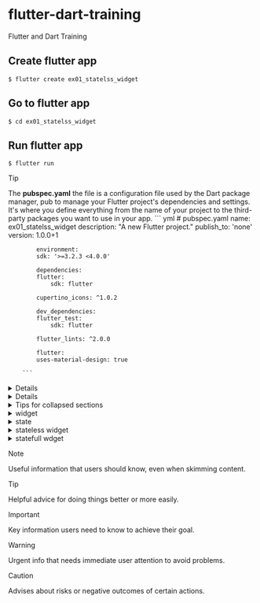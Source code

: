 # flutter-dart-training
Flutter and Dart Training

## Create flutter app
`$ flutter create ex01_statelss_widget`

## Go to flutter app
``$ cd ex01_statelss_widget``

## Run flutter app
``$ flutter run``


> [!TIP]
> The **pubspec.yaml** the file is a configuration file used by the Dart package manager, pub to manage your Flutter project's dependencies and settings. It's where you define everything from the name of your project to the third-party packages you want to use in your app.
        ``` yml
            # pubspec.yaml
            name: ex01_statelss_widget
            description: "A new Flutter project."
            publish_to: 'none' 
            version: 1.0.0+1

            environment:
            sdk: '>=3.2.3 <4.0.0'

            dependencies:
            flutter:
                sdk: flutter

            cupertino_icons: ^1.0.2

            dev_dependencies:
            flutter_test:
                sdk: flutter

            flutter_lints: ^2.0.0

            flutter:
            uses-material-design: true

        ```
<details>

</details>


<details>
    <header>lib/main.dart <header>
The main function by itself is the Dart entry point of an application. What makes the Flutter application take the scene is the runApp function called by passing a widget as a parameter, which will be the root widget of the application (the application itself).

        ```dart
            # main.dart
            import 'package:flutter/material.dart';

            void main() {
            runApp(const MyApp());
            }

            class MyApp extends StatelessWidget {
            const MyApp({super.key});

            @override
            Widget build(BuildContext context) {
                return const MaterialApp(
                title: 'Stateless Widget Flutter Demo',
                home: GreetingScreen(),
                );
            }
            }

            class GreetingScreen extends StatelessWidget {
            const GreetingScreen({super.key});

            @override
            Widget build(BuildContext context) {
                return Scaffold(
                appBar: AppBar(
                    title: const Text('Welcome!'),
                ),
                body: const Center(
                    child: Text(
                    'Instill Learning',
                    style: TextStyle(fontSize: 24, fontWeight: FontWeight.bold ),
                    ),
                ),
                );
            }
            }
        ```
</details>
        
<details>
    <summary>Tips for collapsed sections</summary>

</details>

<details>
    <summary>widget</summary>

</details>

<details>
    <summary>state</summary>

</details>

<details>
    <summary>stateless widget</summary>

</details>

<details>
    <summary>statefull wdget</summary>
informationinformationinformation informationinformation informationinformation 
</details>


> [!NOTE]
> Useful information that users should know, even when skimming content.

> [!TIP]
> Helpful advice for doing things better or more easily.

> [!IMPORTANT]
> Key information users need to know to achieve their goal.

> [!WARNING]
> Urgent info that needs immediate user attention to avoid problems.

> [!CAUTION]
> Advises about risks or negative outcomes of certain actions.
